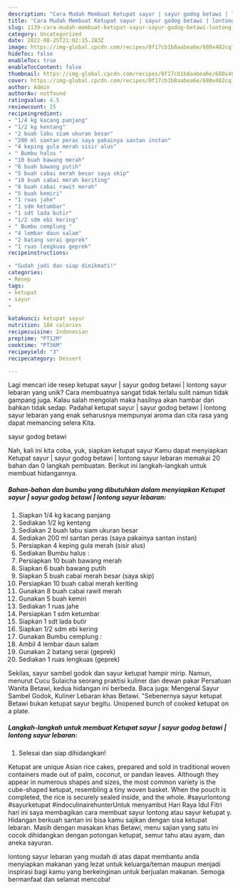 ```yaml
---
description: "Cara Mudah Membuat Ketupat sayur | sayur godog betawi | lontong sayur lebaran yang Lezat"
title: "Cara Mudah Membuat Ketupat sayur | sayur godog betawi | lontong sayur lebaran yang Lezat"
slug: 1139-cara-mudah-membuat-ketupat-sayur-sayur-godog-betawi-lontong-sayur-lebaran-yang-lezat
category: Uncategorized
date: 2022-08-25T21:02:15.283Z
image: https://img-global.cpcdn.com/recipes/0f17cb1b8aabea6e/680x482cq70/ketupat-sayur-sayur-godog-betawi-lontong-sayur-lebaran-foto-resep-utama.jpg
hideToc: false
enableToc: true
enableTocContent: false
thumbnail: https://img-global.cpcdn.com/recipes/0f17cb1b8aabea6e/680x482cq70/ketupat-sayur-sayur-godog-betawi-lontong-sayur-lebaran-foto-resep-utama.jpg
cover: https://img-global.cpcdn.com/recipes/0f17cb1b8aabea6e/680x482cq70/ketupat-sayur-sayur-godog-betawi-lontong-sayur-lebaran-foto-resep-utama.jpg
author: Admin
authorAv: notfound
ratingvalue: 4.5
reviewcount: 25
recipeingredient:
- "1/4 kg kacang panjang"
- "1/2 kg kentang"
- "2 buah labu siam ukuran besar"
- "200 ml santan peras saya pakainya santan instan"
- "4 keping gula merah sisir alus"
- " Bumbu halus "
- "10 buah bawang merah"
- "6 buah bawang putih"
- "5 buah cabai merah besar saya skip"
- "10 buah cabai merah keriting"
- "8 buah cabai rawit merah"
- "5 buah kemiri"
- "1 ruas jahe"
- "1 sdm ketumbar"
- "1 sdt lada butir"
- "1/2 sdm ebi kering"
- " Bumbu cemplung "
- "4 lembar daun salam"
- "2 batang serai geprek"
- "1 ruas lengkuas geprek"
recipeinstructions:

- "Sudah jadi dan siap dinikmati!"
categories:
- Resep
tags:
- ketupat
- sayur
- 

katakunci: ketupat sayur  
nutrition: 184 calories
recipecuisine: Indonesian
preptime: "PT12M"
cooktime: "PT36M"
recipeyield: "3"
recipecategory: Dessert

---
```





Lagi mencari ide resep ketupat sayur | sayur godog betawi | lontong sayur lebaran yang unik? Cara membuatnya sangat tidak terlalu sulit namun tidak gampang juga. Kalau salah mengolah maka hasilnya akan hambar dan bahkan tidak sedap. Padahal ketupat sayur | sayur godog betawi | lontong sayur lebaran yang enak seharusnya mempunyai aroma dan cita rasa yang dapat memancing selera Kita.




 sayur godog betawi 





Nah, kali ini kita coba, yuk, siapkan ketupat sayur  Kamu dapat menyiapkan Ketupat sayur | sayur godog betawi | lontong sayur lebaran memakai 20 bahan dan 0 langkah pembuatan. Berikut ini langkah-langkah untuk membuat hidangannya.

<!--inarticleads1-->

##### Bahan-bahan dan bumbu yang dibutuhkan dalam menyiapkan Ketupat sayur | sayur godog betawi | lontong sayur lebaran:

1. Siapkan 1/4 kg kacang panjang
1. Sediakan 1/2 kg kentang
1. Sediakan 2 buah labu siam ukuran besar
1. Sediakan 200 ml santan peras (saya pakainya santan instan)
1. Persiapkan 4 keping gula merah (sisir alus)
1. Sediakan  Bumbu halus :
1. Persiapkan 10 buah bawang merah
1. Siapkan 6 buah bawang putih
1. Siapkan 5 buah cabai merah besar (saya skip)
1. Persiapkan 10 buah cabai merah keriting
1. Gunakan 8 buah cabai rawit merah
1. Gunakan 5 buah kemiri
1. Sediakan 1 ruas jahe
1. Persiapkan 1 sdm ketumbar
1. Siapkan 1 sdt lada butir
1. Siapkan 1/2 sdm ebi kering
1. Gunakan  Bumbu cemplung :
1. Ambil 4 lembar daun salam
1. Gunakan 2 batang serai (geprek)
1. Sediakan 1 ruas lengkuas (geprek)


Sekilas, sayur sambel godok dan sayur ketupat hampir mirip. Namun, menurut Cucu Sulaicha seorang praktisi kuliner dan dewan pakar Persatuan Wanita Betawi, kedua hidangan ini berbeda. Baca juga: Mengenal Sayur Sambel Godok, Kuliner Lebaran khas Betawi. &#34;Sebenernya sayur ketupat Betawi bukan ketupat sayur begitu. Unopened bunch of cooked ketupat on a plate. 

<!--inarticleads2-->

##### Langkah-langkah untuk membuat Ketupat sayur | sayur godog betawi | lontong sayur lebaran:


1. Selesai dan siap dihidangkan!

Ketupat are unique Asian rice cakes, prepared and sold in traditional woven containers made out of palm, coconut, or pandan leaves. Although they appear in numerous shapes and sizes, the most common variety is the cube-shaped ketupat, resembling a tiny woven basket. When the pouch is completed, the rice is securely sealed inside, and the whole. #sayurlontong #sayurketupat #indoculinairehunterUntuk menyambut Hari Raya Idul Fitri hari ini saya membagikan cara membuat sayur lontong atau sayur ketupat y. Hidangan berkuah santan ini bisa kamu sajikan dengan sisa ketupat lebaran. Masih dengan masakan khas Betawi, menu sajian yang satu ini cocok dihidangkan dengan potongan ketupat, semur tahu atau ayam, dan aneka sayuran. 

 lontong sayur lebaran yang mudah di atas dapat membantu anda menyiapkan makanan yang lezat untuk keluarga/teman maupun menjadi inspirasi bagi kamu yang berkeinginan untuk berjualan makanan. Semoga bermanfaat dan selamat mencoba!
